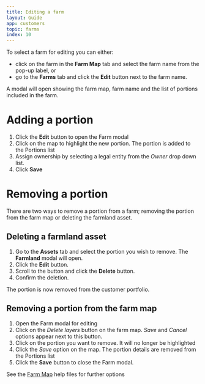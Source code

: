 ```yaml
---
title: Editing a farm
layout: Guide
app: customers
topic: farms
index: 10
---
```


To select a farm for editing you can either:
- click on the farm in the **Farm Map** tab and select the farm name from the pop-up label, or
- go to the **Farms** tab and click the **Edit** button next to the farm name.

A modal will open showing the farm map, farm name and the list of portions included in the farm.

# Adding a portion

1. Click the **Edit** button to open the Farm modal
2. Click on the map to highlight the new portion. The portion is added to the Portions list
3. Assign ownership by selecting a legal entity from the *Owner* drop down list.
4. Click **Save**

# Removing a portion

There are two ways to remove a portion from a farm; removing the portion from the farm map or deleting the farmland asset.

## Deleting a farmland asset

1. Go to the **Assets** tab and select the portion you wish to remove. The **Farmland** modal will open.
2. Click the **Edit** button.
3. Scroll to the button and click the **Delete** button.
4. Confirm the deletion. 

The portion is now removed from the customer portfolio.

## Removing a portion from the farm map

1. Open the Farm modal for editing
2. Click on the *Delete layers* button on the farm map. *Save* and *Cancel* options appear next to this button.
3. Click on the portion you want to remove. It will no longer be highlighted
4. Click the *Save* option on the map. The portion details are removed from the Portions list
5. Click the **Save** button to close the Farm modal.

See the [Farm Map](/docs/farm-map) help files for further options